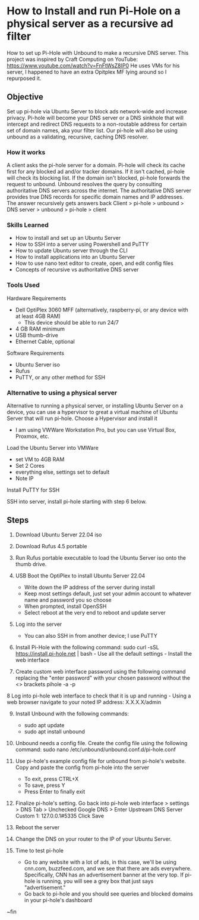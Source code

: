 # How to Install and run Pi-Hole on a physical server as a recursive ad filter

How to set up Pi-Hole with Unbound to make a recursive DNS server. This project was inspired by Craft Computing on YouTube: https://www.youtube.com/watch?v=FnFtWsZ8IP0
He uses VMs for his server, I happened to have an extra Opitplex MF lying around so I repurposed it.

## Objective
Set up pi-hole via Ubuntu Server to block ads network-wide and increase privacy. Pi-hole will become your DNS server or a DNS sinkhole that will intercept and redirect DNS requests to a non-routable address for certain set of domain names, aka your filter list.
Our pi-hole will also be using unbound as a validating, recursive, caching DNS resolver.

### How it works
A client asks the pi-hole server for a domain.
Pi-hole will check its cache first for any blocked ad and/or tracker domains.
If it isn't cached, pi-hole will check its blocking list.
If the domain isn't blocked, pi-hole forwards the request to unbound.
Unbound resolves the query by consulting authoritative DNS servers across the internet. The authoritative DNS server provides true DNS records for specific domain names and IP addresses.
The answer recursively gets answers back 
Client > pi-hole > unbound > DNS server > unbound > pi-hole > client

### Skills Learned
- How to install and set up an Ubuntu Server
- How to SSH into a server using Powershell and PuTTY
- How to update Ubuntu server through the CLI
- How to install applications into an Ubuntu Server
- How to use nano text editor to create, open, and edit config files
- Concepts of recursive vs authoritative DNS server

### Tools Used
Hardware Requirements
- Dell OptiPlex 3060 MFF (alternatively, raspberry-pi, or any device with at least 4GB RAM)
    - This device should be able to run 24/7
- 4 GB RAM minimum
- USB thumb-drive
- Ethernet Cable, optional

Software Requirements 
- Ubuntu Server iso
- Rufus
- PuTTY, or any other method for SSH

### Alternative to using a physical server
Alternative to running a physical server, or installing Ubuntu Server on a device, you can use a hypervisor to great a virtual machine of Ubuntu Server that will run pi-hole.
Choose a Hypervisor and install it
   - I am using VWWare Workstation Pro, but you can use Virtual Box, Proxmox, etc.

Load the Ubuntu Server into VMWare
   - set VM to 4GB RAM
   - Set 2 Cores
   - everything else, settings set to default
   - Note IP

Install PuTTY for SSH

SSH into server, install pi-hole starting with step 6 below.

## Steps
1. Download Ubuntu Server 22.04 iso

2. Download Rufus 4.5 portable

3. Run Rufus portable executable to load the Ubuntu Server iso onto the thumb drive.

4. USB Boot the OptiPlex to install Ubuntu Server 22.04
    - Write down the IP address of the server during install
    - Keep most settings default, just set your admin account to whatever name and password you so choose
    - When prompted, install OpenSSH
    - Select reboot at the very end to reboot and update server

5. Log into the server
    - You can also SSH in from another device; I use PuTTY

6. Install Pi-Hole with the following command:
    sudo curl -sSL https://install.pi-hole.net | bash
        - Use all the default settings
        - Install the web interface

7. Create custom web interface password using the following command replacing the "enter password" with your chosen password without the <> brackets
    pihole -a -p <enter password>

8 Log into pi-hole web interface to check that it is up and running
    - Using a web browser navigate to your noted IP address: X.X.X.X/admin

9. Install Unbound with the following commands:
    - sudo apt update
    - sudo apt install unbound


10. Unbound needs a config file. Create the config file using the following command:
    sudo nano /etc/unbound/unbound.conf.d/pi-hole.conf

11. Use pi-hole's example config file for unbound from pi-hole's website. Copy and paste the config from pi-hole into the server
    - To exit, press CTRL+X
    - To save, press Y
    - Press Enter to finally exit

12. Finalize pi-hole's setting. Go back into pi-hole web interface > settings > DNS Tab > Unchecked Google DNS > Enter Upstream DNS Server Custom 1:
    127.0.0.1#5335
    Click Save

13. Reboot the server

14. Change the DNS on your router to the IP of your Ubuntu Server.

15. Time to test pi-hole
    - Go to any website with a lot of ads, in this case, we'll be using cnn.com, buzzfeed.com, and we see that there are ads everywhere. Specifically, CNN has an advertisement banner at the very top. If pi-hole is running, you will see a grey box that just says "advertisement."
    - Go back to pi-hole and you should see queries and blocked domains in your pi-hole's dashboard

~fin
